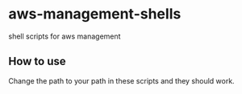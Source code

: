 # aws-management-shells
shell scripts for aws management

## How to use
Change the path to your path in these scripts and they should work.
